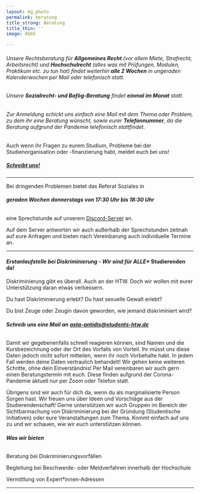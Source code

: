 ```yaml
---
layout: bg_photo
permalink: beratung
title_strong: Beratung
title_thin: ''
image: Abb5

---
```

###### Unsere Rechtsberatung für **Allgemeines Recht** (vor allem Miete, Strafrecht, Arbeitsrecht) und **Hochschulrecht** (alles was mit Prüfungen, Modulen, Praktikum etc. zu tun hat) findet weiterhin **alle 2 Wochen** in ungeraden Kalenderwochen per Mail oder telefonisch statt.

###### Unsere **Sozialrecht- und Bafög-Beratung** findet **einmal im Monat** statt.

###### Zur Anmeldung schickt uns einfach eine Mail mit dem Thema oder Problem, zu dem ihr eine Beratung wünscht, sowie eurer **Telefonnummer**, da die Beratung aufgrund der Pandemie telefonisch stattfindet.

Auch wenn ihr Fragen zu eurem Studium, Probleme bei der Studienorganisation oder -finanzierung habt, meldet euch bei uns!

##### [Schreibt uns!](mailto:asta-soziales@students-htw.de)

***

Bei dringenden Problemen bietet das Referat Soziales in

###### **geraden Wochen donnerstags von 17:30 Uhr bis 18:30 Uhr**

eine Sprechstunde auf unserem [Discord-Server](https://discord.com/invite/B695Bgn "AStA-Discord") an.

Auf dem Server antworten wir auch außerhalb der Sprechstunden zeitnah auf eure Anfragen und bieten nach Vereinbarung auch individuelle Termine an.

***

#### _Erstanlaufstelle bei Diskriminierung - Wir sind für ALLE*_ Studierenden da!

Diskriminierung gibt es überall. Auch an der HTW. Doch wir wollen mit eurer Unterstützung daran etwas verbessern.

Du hast Diskriminierung erlebt? Du hast sexuelle Gewalt erlebt?

Du bist Zeuge oder Zeugin davon geworden, wie jemand diskriminiert wird?

###### **Schreib uns eine Mail an** [**asta-antidis@students-htw.de**](mailto:asta-antidis@students-htw.de)

Damit wir gegebenenfalls schnell reagieren können, sind Namen und die Kursbezeichnung oder der Ort des Vorfalls von Vorteil. Ihr müsst uns diese Daten jedoch nicht sofort mitteilen, wenn ihr noch Vorbehalte habt. In jedem Fall werden deine Daten vertraulich behandelt! Wir gehen keine weiteren Schritte, ohne dein Einverständnis! Per Mail vereinbaren wir auch gern einen Beratungstermin mit euch. Diese finden aufgrund der Corona-Pandemie aktuell nur per Zoom oder Telefon statt.

Übrigens sind wir auch für dich da, wenn du als marginalisierte Person Sorgen hast. Wir freuen uns über Ideen und Vorschläge aus der Studierendenschaft! Gerne unterstützen wir auch Gruppen im Bereich der Sichtbarmachung von Diskriminierung bei der Gründung (Studentische Initiativen) oder eure Veranstaltungen zum Thema. Kommt einfach auf uns zu und wir schauen, wie wir euch unterstützen können.

###### **Was wir bieten**

Beratung bei Diskriminierungsvorfällen

Begleitung bei Beschwerde- oder Meldverfahren innerhalb der Hochschule

Vermittlung von Expert*innen-Adressen

***